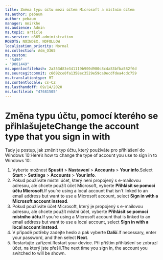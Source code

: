 ```yaml
---
title: Změna typu účtu mezi účtem Microsoft a místním účtem
ms.author: pebaum
author: pebaum
manager: mnirkhe
ms.audience: Admin
ms.topic: article
ms.service: o365-administration
ROBOTS: NOINDEX, NOFOLLOW
localization_priority: Normal
ms.collection: Adm_O365
ms.custom:
- "3450"
- "9001449"
ms.openlocfilehash: 2a353d83e341119b900d900c8c4a83bfba582f6d
ms.sourcegitcommit: c6692ce0fa1358ec3529e59ca0ecdfdea4cdc759
ms.translationtype: MT
ms.contentlocale: cs-CZ
ms.lasthandoff: 09/14/2020
ms.locfileid: "47681505"
---
```

# <a name="change-the-account-type-that-you-sign-in-with"></a><span data-ttu-id="f1490-102">Změna typu účtu, pomocí kterého se přihlašujete</span><span class="sxs-lookup"><span data-stu-id="f1490-102">Change the account type that you sign in with</span></span>

<span data-ttu-id="f1490-103">Tady je postup, jak změnit typ účtu, který používáte pro přihlášení do Windows 10:</span><span class="sxs-lookup"><span data-stu-id="f1490-103">Here’s how to change the type of account you use to sign in to Windows 10:</span></span>

1. <span data-ttu-id="f1490-104">Vyberte možnost **Spustit**  >  **Nastavení**  >  **Accounts**  >  **Your info**.</span><span class="sxs-lookup"><span data-stu-id="f1490-104">Select **Start** > **Settings** > **Accounts** > **Your info**.</span></span>
2. <span data-ttu-id="f1490-105">Pokud používáte místní účet, který není propojený s e-mailovou adresou, ale chcete použít účet Microsoft, vyberte **Přihlásit se pomocí účtu Microsoft**.</span><span class="sxs-lookup"><span data-stu-id="f1490-105">If you’re using a local account that isn't linked to an email address but want to use a Microsoft account, select **Sign in with a Microsoft account instead**.</span></span>
3. <span data-ttu-id="f1490-106">Pokud používáte účet Microsoft, který je propojený s e-mailovou adresou, ale chcete použít místní účet, vyberte **Přihlásit se pomocí místního účtu**.</span><span class="sxs-lookup"><span data-stu-id="f1490-106">If you’re using a Microsoft account that is linked to an email address but want to use a local account, select **Sign in with a local account instead**.</span></span>
4. <span data-ttu-id="f1490-107">V případě potřeby zadejte heslo a pak vyberte **Další**.</span><span class="sxs-lookup"><span data-stu-id="f1490-107">If necessary, enter your password, and then select **Next**.</span></span>
5. <span data-ttu-id="f1490-108">Restartujte zařízení.</span><span class="sxs-lookup"><span data-stu-id="f1490-108">Restart your device.</span></span> <span data-ttu-id="f1490-109">Při příštím přihlášení se zobrazí účet, na který jste přešli.</span><span class="sxs-lookup"><span data-stu-id="f1490-109">The next time you sign in, the account you switched to will be shown.</span></span>